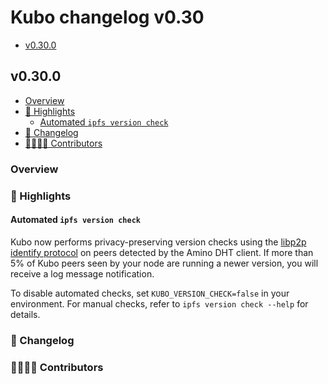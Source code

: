 # Kubo changelog v0.30

- [v0.30.0](#v0300)

## v0.30.0

- [Overview](#overview)
- [🔦 Highlights](#-highlights)
  - [Automated `ipfs version check`](#automated-ipfs-version-check)
- [📝 Changelog](#-changelog)
- [👨‍👩‍👧‍👦 Contributors](#-contributors)

### Overview

### 🔦 Highlights

#### Automated `ipfs version check`

Kubo now performs privacy-preserving version checks using the [libp2p identify protocol](https://github.com/libp2p/specs/blob/master/identify/README.md) on peers detected by the Amino DHT client.
If more than 5% of Kubo peers seen by your node are running a newer version, you will receive a log message notification.

To disable automated checks, set `KUBO_VERSION_CHECK=false` in your environment.
For manual checks, refer to `ipfs version check --help` for details.

### 📝 Changelog

### 👨‍👩‍👧‍👦 Contributors
